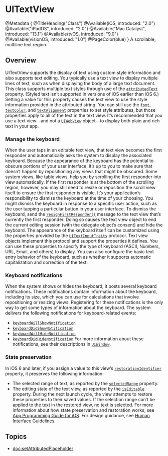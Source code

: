 # UITextView

@Metadata {
    @TitleHeading("Class")
    @Available(iOS, introduced: "2.0")
    @Available("iPadOS", introduced: "2.0")
    @Available("Mac Catalyst", introduced: "13.1")
    @Available(tvOS, introduced: "9.0")
    @Available(visionOS, introduced: "1.0")
    @PageColor(blue)
}
A scrollable, multiline text region.

## Overview
UITextView supports the display of text using custom style information and also supports text editing. You typically use a text view to display multiple lines of text, such as when displaying the body of a large text document.
This class supports multiple text styles through use of the [`attributedText`](https://developer.apple.com/documentation/uikit/uitextview/1618626-attributedtext) property. (Styled text isn’t supported in versions of iOS earlier than iOS 6.) Setting a value for this property causes the text view to use the style information provided in the attributed string. You can still use the [`font`](https://developer.apple.com/documentation/uikit/uitextview/1618600-font), [`textColor`](https://developer.apple.com/documentation/uikit/uitextview/1618601-textcolor), and [`textAlignment`](https://developer.apple.com/documentation/uikit/uitextview/1618618-textalignment) properties to set style attributes, but those properties apply to all of the text in the text view. It’s recommended that you use a text view—and not a [`UIWebView`](https://developer.apple.com/documentation/uikit/uiwebview) object—to display both plain and rich text in your app.

### Manage the keyboard
When the user taps in an editable text view, that text view becomes the first responder and automatically asks the system to display the associated keyboard. Because the appearance of the keyboard has the potential to obscure portions of your user interface, it’s up to you to make sure that doesn’t happen by repositioning any views that might be obscured. Some system views, like table views, help you by scrolling the first responder into view automatically. If the first responder is at the bottom of the scrolling region, however, you may still need to resize or reposition the scroll view itself to ensure the first responder is visible.
It’s your application’s responsibility to dismiss the keyboard at the time of your choosing. You might dismiss the keyboard in response to a specific user action, such as the user tapping a particular button in your user interface. To dismiss the keyboard, send the [`resignFirstResponder()`](https://developer.apple.com/documentation/uikit/uiresponder/1621097-resignfirstresponder) message to the text view that’s currently the first responder. Doing so causes the text view object to end the current editing session (with the delegate object’s consent) and hide the keyboard.
The appearance of the keyboard itself can be customized using the properties provided by the [`UITextInputTraits`](https://developer.apple.com/documentation/uikit/uitextinputtraits) protocol. Text view objects implement this protocol and support the properties it defines. You can use these properties to specify the type of keyboard (ASCII, Numbers, URL, Email, and others) to display. You can also configure the basic text entry behavior of the keyboard, such as whether it supports automatic capitalization and correction of the text.

### Keyboard notifications
When the system shows or hides the keyboard, it posts several keyboard notifications. These notifications contain information about the keyboard, including its size, which you can use for calculations that involve repositioning or resizing views. Registering for these notifications is the only way to get some types of information about the keyboard. The system delivers the following notifications for keyboard-related events:
- [`keyboardWillShowNotification`](https://developer.apple.com/documentation/uikit/uiresponder/1621576-keyboardwillshownotification)
- [`keyboardDidShowNotification`](https://developer.apple.com/documentation/uikit/uiresponder/1621602-keyboarddidshownotification)
- [`keyboardWillHideNotification`](https://developer.apple.com/documentation/uikit/uiresponder/1621606-keyboardwillhidenotification)
- [`keyboardDidHideNotification`](https://developer.apple.com/documentation/uikit/uiresponder/1621579-keyboarddidhidenotification)
For more information about these notifications, see their descriptions in [`UIWindow`](https://developer.apple.com/documentation/uikit/uiwindow).

### State preservation
In iOS 6 and later, if you assign a value to this view’s [`restorationIdentifier`](https://developer.apple.com/documentation/uikit/uiview/1622494-restorationidentifier) property, it preserves the following information:
- The selected range of text, as reported by the [`selectedRange`](https://developer.apple.com/documentation/uikit/uitextview/1618615-selectedrange) property.
- The editing state of the text view, as reported by the [`isEditable`](https://developer.apple.com/documentation/uikit/uitextview/1618616-iseditable) property.
During the next launch cycle, the view attempts to restore these properties to their saved values. If the selection range can’t be applied to the text in the restored view, no text is selected. For more information about how state preservation and restoration works, see [App Programming Guide for iOS](https://developer.apple.com/library/archive/documentation/iPhone/Conceptual/iPhoneOSProgrammingGuide/Introduction/Introduction.html#//apple_ref/doc/uid/TP40007072).
For design guidance, see [Human Interface Guidelines](https://developer.apple.com/design/human-interface-guidelines/components/content/text-views/).

## Topics

- <doc:setAttributedPlaceholder>

